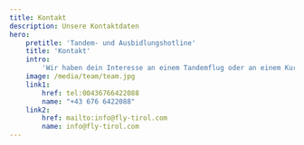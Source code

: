 ```yaml
---
title: Kontakt
description: Unsere Kontaktdaten
hero:
    pretitle: 'Tandem- und Ausbidlungshotline'
    title: 'Kontakt'
    intro:
        'Wir haben dein Interesse an einem Tandemflug oder an einem Kurs geweckt? Dann Ruf uns einfach an oder schreibe uns eine Mail. Wir freuen uns auf dich!'
    image: /media/team/team.jpg
    link1: 
        href: tel:00436766422088
        name: "+43 676 6422088"
    link2:
        href: mailto:info@fly-tirol.com
        name: info@fly-tirol.com
---
```


<hero-three :hero="hero"></hero-three>

<info-box-two address="Fly Tirol - Flugschule Kitzbühler Alpen | Bergliftstraße 22 | A-6363 Westendorf | Tirol | Österreich" headline="Anschrift"></info-box-two>
